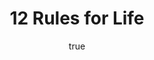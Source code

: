 ---
title: "12 Rules for Life"
bookCover: "/assets/book-covers/12-rules-for-life.jpg"
slug: "12-rules-for-life"
bookAuthor: "Jordan Peterson"
rating: 10
done: false
tags: ["self-help", "business", "non-fiction"]
summary: false
detailedNotes: false
amazonLink: ""
author:
  name: Rico Trebeljahr
  picture: "/assets/blog/profile.jpeg"
---